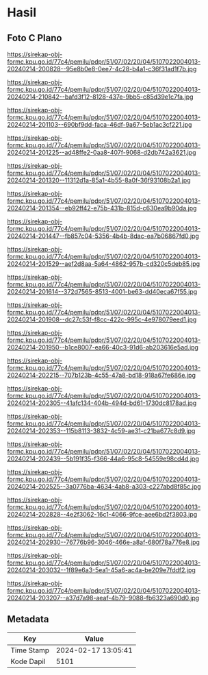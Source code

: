 # Hasil

## Foto C Plano

https://sirekap-obj-formc.kpu.go.id/77c4/pemilu/pdpr/51/07/02/20/04/5107022004013-20240214-200828--95e8b0e8-0ee7-4c28-b4a1-c36f31ad1f7b.jpg

https://sirekap-obj-formc.kpu.go.id/77c4/pemilu/pdpr/51/07/02/20/04/5107022004013-20240214-210842--bafd3f12-8128-437e-9bb5-c85d39e1c7fa.jpg

https://sirekap-obj-formc.kpu.go.id/77c4/pemilu/pdpr/51/07/02/20/04/5107022004013-20240214-201103--690bf9dd-faca-46df-9a67-5eb1ac3cf221.jpg

https://sirekap-obj-formc.kpu.go.id/77c4/pemilu/pdpr/51/07/02/20/04/5107022004013-20240214-201225--ad48ffe2-0aa8-407f-9068-d2db742a3621.jpg

https://sirekap-obj-formc.kpu.go.id/77c4/pemilu/pdpr/51/07/02/20/04/5107022004013-20240214-201320--11312d1a-85a1-4b55-8a0f-36f93108b2a1.jpg

https://sirekap-obj-formc.kpu.go.id/77c4/pemilu/pdpr/51/07/02/20/04/5107022004013-20240214-201354--eb92ff42-e75b-431b-815d-c630ea9b90da.jpg

https://sirekap-obj-formc.kpu.go.id/77c4/pemilu/pdpr/51/07/02/20/04/5107022004013-20240214-201447--fb857c04-5356-4b4b-8dac-ea7b06867fd0.jpg

https://sirekap-obj-formc.kpu.go.id/77c4/pemilu/pdpr/51/07/02/20/04/5107022004013-20240214-201529--aef2d8aa-5a64-4862-957b-cd320c5deb85.jpg

https://sirekap-obj-formc.kpu.go.id/77c4/pemilu/pdpr/51/07/02/20/04/5107022004013-20240214-201614--372d7565-8513-4001-be63-dd40eca67f55.jpg

https://sirekap-obj-formc.kpu.go.id/77c4/pemilu/pdpr/51/07/02/20/04/5107022004013-20240214-201908--dc27c53f-f8cc-422c-995c-4e978079eed1.jpg

https://sirekap-obj-formc.kpu.go.id/77c4/pemilu/pdpr/51/07/02/20/04/5107022004013-20240214-201950--b1ce8007-ea66-40c3-91d6-ab203616e5ad.jpg

https://sirekap-obj-formc.kpu.go.id/77c4/pemilu/pdpr/51/07/02/20/04/5107022004013-20240214-202215--707b123b-4c55-47a8-bd18-918a67fe686e.jpg

https://sirekap-obj-formc.kpu.go.id/77c4/pemilu/pdpr/51/07/02/20/04/5107022004013-20240214-202305--41afc134-404b-494d-bd61-1730dc8178ad.jpg

https://sirekap-obj-formc.kpu.go.id/77c4/pemilu/pdpr/51/07/02/20/04/5107022004013-20240214-202353--115b8113-3832-4c59-ae31-c21ba677c8d9.jpg

https://sirekap-obj-formc.kpu.go.id/77c4/pemilu/pdpr/51/07/02/20/04/5107022004013-20240214-202439--5b191f35-f366-44a6-95c8-54559e98cd4d.jpg

https://sirekap-obj-formc.kpu.go.id/77c4/pemilu/pdpr/51/07/02/20/04/5107022004013-20240214-202525--3a0776ba-4634-4ab8-a303-c227abd8f85c.jpg

https://sirekap-obj-formc.kpu.go.id/77c4/pemilu/pdpr/51/07/02/20/04/5107022004013-20240214-202828--4e2f3062-16c1-4066-9fce-aee6bd2f3803.jpg

https://sirekap-obj-formc.kpu.go.id/77c4/pemilu/pdpr/51/07/02/20/04/5107022004013-20240214-202930--76776b96-3046-466e-a8af-680f78a776e8.jpg

https://sirekap-obj-formc.kpu.go.id/77c4/pemilu/pdpr/51/07/02/20/04/5107022004013-20240214-203032--1f89e6a3-5ea1-45a6-ac4a-be209e7fddf2.jpg

https://sirekap-obj-formc.kpu.go.id/77c4/pemilu/pdpr/51/07/02/20/04/5107022004013-20240214-203207--a37d7a98-aeaf-4b79-9088-fb6323a690d0.jpg


## Metadata

| Key        | Value               |
| ---------- | ------------------- |
| Time Stamp | 2024-02-17 13:05:41 |
| Kode Dapil | 5101                |




